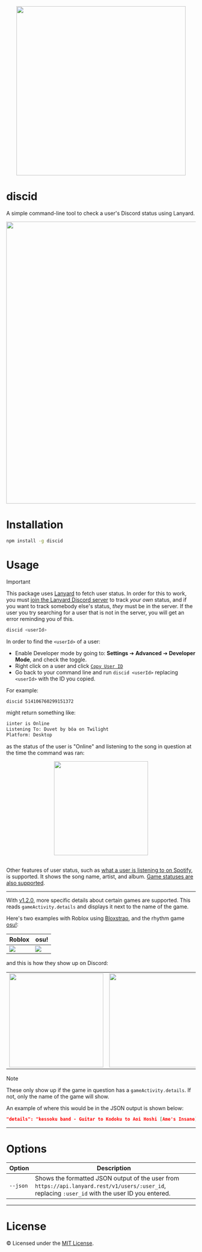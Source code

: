 <div align="center">
<img src="https://github.com/inttter/inttter/assets/73017070/ca176360-4ceb-4a68-b55a-acf9473efe96" width="450">
</div>

# discid

A simple command-line tool to check a user's Discord status using Lanyard.

<div align="center">
<img src="https://github.com/inttter/discid/assets/73017070/0c33e42a-49e5-4120-89cd-994ff450d09c" width="750">
</div>

# Installation

```bash
npm install -g discid
```

# Usage

> [!IMPORTANT]
> This package uses [Lanyard](https://github.com/Phineas/lanyard) to fetch user status. In order for this to work, you must [join the Lanyard Discord server](https://discord.com/invite/lanyard) to track *your own* status, and if you want to track somebody else's status, *they* must be in the server. If the user you try searching for a user that is not in the server, you will get an error reminding you of this.

```bash
discid <userId>
```

In order to find the ```<userId>``` of a user:

* Enable Developer mode by going to: **Settings** ➔ **Advanced** ➔ **Developer Mode**, and check the toggle.
* Right click on a user and click [```Copy User ID```](https://github.com/inttter/inttter/assets/73017070/0ffacc8d-06c9-4521-97eb-62295aa67b73)
* Go back to your command line and run ```discid <userId>``` replacing ```<userId>``` with the ID you copied.

For example:

```bash
discid 514106760299151372
```

might return something like:

```bash
iinter is Online
Listening To: Duvet by bôa on Twilight
Platform: Desktop
```

as the status of the user is "Online" and listening to the song in question at the time the command was ran:

<div align="center">
<img src="https://github.com/inttter/discid/assets/73017070/fc9dcd40-b2e0-4da6-97e8-2a518336b988" width="250">
</div>

<br>

Other features of user status, such as [what a user is listening to on Spotify](https://github.com/inttter/inttter/assets/73017070/772bdd2a-e95d-4193-947d-8ddd3c709bb8), is supported. It shows the song name, artist, and album. [Game statuses are also supported](https://github.com/inttter/inttter/assets/73017070/3b9e937e-b768-4724-bc03-c665395d3954).

---

With [v1.2.0](https://github.com/inttter/discid/releases/tag/v1.2.0), more specific details about certain games are supported. This reads ```gameActivity.details``` and displays it next to the name of the game.

Here's two examples with Roblox using [Bloxstrap](https://github.com/pizzaboxer/bloxstrap), and the rhythm game [osu!](https://osu.ppy.sh):

| Roblox | osu! |
| ----------- | ----------- |
| <img src="https://github.com/inttter/discid/assets/73017070/4d29b801-8513-4e6a-a759-d5ed74aadbf9"> | <img src="https://github.com/inttter/discid/assets/73017070/5fecdb74-4864-4b95-989d-147e39c192df"> |

and this is how they show up on Discord:

| | |
| ----------- | ----------- |
| <img src="https://github.com/inttter/discid/assets/73017070/d47734ab-0d7e-4d05-8400-31c12d5d5c4a" width="250"> | <img src="https://github.com/inttter/discid/assets/73017070/205844f6-efc4-4259-b3a8-6fd006ac34cc" width="250"> |

> [!NOTE] 
> These only show up if the game in question has a ```gameActivity.details```. If not, only the name of the game will show.
>
> An example of where this would be in the JSON output is shown below:
> ```json
> "details": "kessoku band - Guitar to Kodoku to Aoi Hoshi [Ame's Insane]",
> ```

---

# Options

| Option  | Description |
| ----------- | ----------- |
| ```--json``` | Shows the formatted JSON output of the user from ```https://api.lanyard.rest/v1/users/:user_id```, replacing ```:user_id``` with the user ID you entered. |

---

# License

©️ Licensed under the [MIT License](https://github.com/inttter/discid/blob/main/LICENSE).